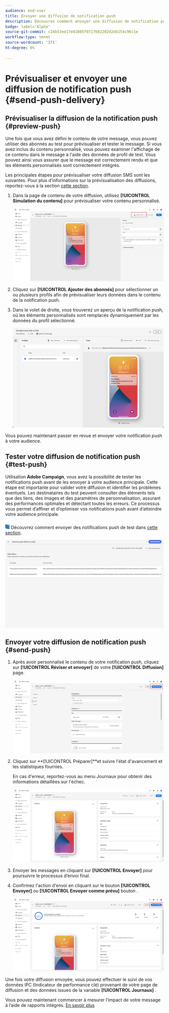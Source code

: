 ```yaml
---
audience: end-user
title: Envoyer une diffusion de notification push
description: Découvrez comment envoyer une diffusion de notification push avec Adobe Campaign Web
badge: label="Alpha"
source-git-commit: c24b53ee17e81805f0717682202d2d4154c96c1e
workflow-type: tm+mt
source-wordcount: '371'
ht-degree: 0%

---
```


# Prévisualiser et envoyer une diffusion de notification push {#send-push-delivery}

## Prévisualiser la diffusion de la notification push {#preview-push}

Une fois que vous avez défini le contenu de votre message, vous pouvez utiliser des abonnés au test pour prévisualiser et tester le message. Si vous avez inclus du contenu personnalisé, vous pouvez examiner l&#39;affichage de ce contenu dans le message à l&#39;aide des données de profil de test. Vous pouvez ainsi vous assurer que le message est correctement rendu et que les éléments personnalisés sont correctement intégrés.

Les principales étapes pour prévisualiser votre diffusion SMS sont les suivantes. Pour plus d’informations sur la prévisualisation des diffusions, reportez-vous à la section [cette section](../preview-test/preview-content.md).

1. Dans la page de contenu de votre diffusion, utilisez **[!UICONTROL Simulation du contenu]** pour prévisualiser votre contenu personnalisé.

   ![](assets/push_send_1.png)

1. Cliquez sur **[!UICONTROL Ajouter des abonnés]** pour sélectionner un ou plusieurs profils afin de prévisualiser leurs données dans le contenu de la notification push.


   <!--Once your test subscribers are selected, click **[!UICONTROL Select]**.
    ![](assets/push_send_5.png)-->

1. Dans le volet de droite, vous trouverez un aperçu de la notification push, où les éléments personnalisés sont remplacés dynamiquement par les données du profil sélectionné.

   ![](assets/push_send_7.png)

Vous pouvez maintenant passer en revue et envoyer votre notification push à votre audience.

## Tester votre diffusion de notification push {#test-push}

Utilisation **Adobe Campaign**, vous avez la possibilité de tester les notifications push avant de les envoyer à votre audience principale. Cette étape est importante pour valider votre diffusion et identifier les problèmes éventuels.
Les destinataires du test peuvent consulter des éléments tels que des liens, des images et des paramètres de personnalisation, assurant des performances optimales et détectant toutes les erreurs. Ce processus vous permet d’affiner et d’optimiser vos notifications push avant d’atteindre votre audience principale.

![](../assets/do-not-localize/book.png) Découvrez comment envoyer des notifications push de test dans [cette section](../preview-test/proofs.md#subscribers).

![](assets/push_send_6.png)

## Envoyer votre diffusion de notification push {#send-push}

1. Après avoir personnalisé le contenu de votre notification push, cliquez sur **[!UICONTROL Réviser et envoyer]** de votre **[!UICONTROL Diffusion]** page.

   ![](assets/push_send_2.png)

1. Cliquez sur **[!UICONTROL Préparer]**et suivre l&#39;état d&#39;avancement et les statistiques fournies.

   En cas d&#39;erreur, reportez-vous au menu Journaux pour obtenir des informations détaillées sur l&#39;échec.

   ![](assets/push_send_3.png)

1. Envoyer les messages en cliquant sur **[!UICONTROL Envoyer]** pour poursuivre le processus d’envoi final.

1. Confirmez l&#39;action d&#39;envoi en cliquant sur le bouton **[!UICONTROL Envoyer]** ou **[!UICONTROL Envoyer comme prévu]** bouton .

   ![](assets/push_send_4.png)

Une fois votre diffusion envoyée, vous pouvez effectuer le suivi de vos données IPC (Indicateur de performance clé) provenant de votre page de diffusion et des données issues de la variable **[!UICONTROL Journaux]** .

Vous pouvez maintenant commencer à mesurer l’impact de votre message à l’aide de rapports intégrés. [En savoir plus](../reporting/push-report.md)
